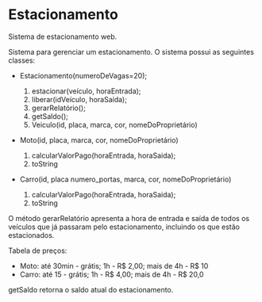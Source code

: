 # Estacionamento
Sistema de estacionamento web.

Sistema para gerenciar um estacionamento. O sistema possui as seguintes classes:

- Estacionamento(numeroDeVagas=20);
  1. estacionar(veículo, horaEntrada);
  2. liberar(idVeículo, horaSaída);
  3. gerarRelatório();
  4. getSaldo();
  5. Veiculo(id, placa, marca, cor, nomeDoProprietário)

- Moto(id, placa, marca, cor, nomeDoProprietário)
  1. calcularValorPago(horaEntrada, horaSaida);
  2. toString
 
- Carro(id, placa numero_portas, marca, cor, nomeDoProprietário)
  1. calcularValorPago(horaEntrada, horaSaida);
  2. toString

O método gerarRelatório apresenta a hora de entrada e saída de todos os veículos que já passaram pelo estacionamento, incluindo os que estão estacionados.

Tabela de preços:
  - Moto: até 30min - grátis;  1h - R$ 2,00; mais de 4h - R$ 10
  - Carro: até 15 - grátis; 1h - R$ 4,00; mais de 4h - R$ 20,0

getSaldo retorna o saldo atual do estacionamento.
